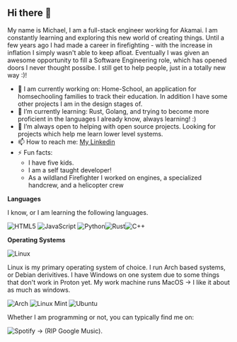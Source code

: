 ## Hi there 👋

My name is Michael, I am a full-stack engineer working for Akamai. I am constantly learning and exploring this new world of creating things. Until a few years ago I had made a career in firefighting - with the increase in inflation I simply wasn't able to keep afloat. Eventually I was given an awesome opportunity to fill a Software Engineering role, which has opened doors I never thought possibe. I still get to help people, just in a totally new way :)!

- 🔭 I am currently working on: Home-School, an application for homsechooling families to track their education.
     In addition I have some other projects I am in the design stages of.
- 🌱 I’m currently learning: Rust, Golang, and trying to become more proficient in the languages I already know,
     always learning! :)
- 👯 I’m always open to helping with open source projects. Looking for projects which help me learn lower level systems.
- 📫 How to reach me: [My Linkedin](https://www.linkedin.com/in/michael-braley/)
- ⚡ Fun facts:
  * I have five kids.
  * I am a self taught developer!
  * As a wildland Firefighter I worked on engines, a specialized handcrew, and a helicopter crew

**Languages**

I know, or I am learning the following languages.

![HTML5](https://img.shields.io/badge/html5-%23E34F26.svg?style=for-the-badge&logo=html5&logoColor=white) ![JavaScript](https://img.shields.io/badge/javascript-%23323330.svg?style=for-the-badge&logo=javascript&logoColor=%23F7DF1E) ![Python](https://img.shields.io/badge/python-3670A0?style=for-the-badge&logo=python&logoColor=ffdd54)![Rust](https://img.shields.io/badge/rust-%23000000.svg?style=for-the-badge&logo=rust&logoColor=white)![C++](https://img.shields.io/badge/c++-%2300599C.svg?style=for-the-badge&logo=c%2B%2B&logoColor=white)

**Operating Systems**

![Linux](https://img.shields.io/badge/Linux-FCC624?style=for-the-badge&logo=linux&logoColor=black)

Linux is my primary operating system of choice. I run Arch based systems, or Debian derivitives. I have Windows on one system due to some things that don't work in Proton yet. My work machine runs MacOS -> I like it about as much as windows.

![Arch](https://img.shields.io/badge/Arch%20Linux-1793D1?logo=arch-linux&logoColor=fff&style=for-the-badge) ![Linux Mint](https://img.shields.io/badge/Linux%20Mint-87CF3E?style=for-the-badge&logo=Linux%20Mint&logoColor=white) ![Ubuntu](https://img.shields.io/badge/Ubuntu-E95420?style=for-the-badge&logo=ubuntu&logoColor=white)



Whether I am programming or not, you can typically find me on: 

![Spotify](https://img.shields.io/badge/Spotify-1ED760?style=for-the-badge&logo=spotify&logoColor=white) 
 -> (RIP Google Music).
